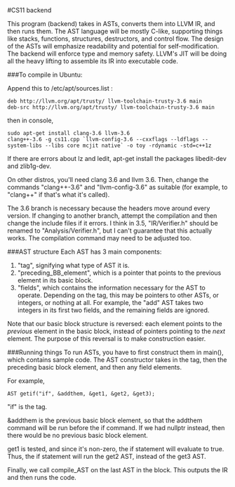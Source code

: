 #CS11 backend

This program (backend) takes in ASTs, converts them into LLVM IR, and then runs them. The AST language will be mostly C-like, supporting things like stacks, functions, structures, destructors, and control flow. The design of the ASTs will emphasize readability and potential for self-modification. The backend will enforce type and memory safety. LLVM's JIT will be doing all the heavy lifting to assemble its IR into executable code.


###To compile in Ubuntu:

Append this to /etc/apt/sources.list :
```
deb http://llvm.org/apt/trusty/ llvm-toolchain-trusty-3.6 main
deb-src http://llvm.org/apt/trusty/ llvm-toolchain-trusty-3.6 main
```
then in console,
```
sudo apt-get install clang-3.6 llvm-3.6
clang++-3.6 -g cs11.cpp `llvm-config-3.6 --cxxflags --ldflags --system-libs --libs core mcjit native` -o toy -rdynamic -std=c++1z
```
If there are errors about lz and ledit, apt-get install the packages libedit-dev and zlib1g-dev.

On other distros, you'll need clang 3.6 and llvm 3.6. Then, change the commands "clang++-3.6" and "llvm-config-3.6" as suitable (for example, to "clang++" if that's what it's called).

The 3.6 branch is necessary because the headers move around every version. If changing to another branch, attempt the compilation and then change the include files if it errors. I think in 3.5, "IR/Verifier.h" should be renamed to "Analysis/Verifier.h", but I can't guarantee that this actually works. The compilation command may need to be adjusted too.

###AST structure
Each AST has 3 main components:

1. "tag", signifying what type of AST it is.
2. "preceding_BB_element", which is a pointer that points to the previous element in its basic block.
3. "fields", which contains the information necessary for the AST to operate. Depending on the tag, this may be pointers to other ASTs, or integers, or nothing at all. For example, the "add" AST takes two integers in its first two fields, and the remaining fields are ignored.

Note that our basic block structure is reversed: each element points to the _previous_ element in the basic block, instead of pointers pointing to the _next_ element. The purpose of this reversal is to make construction easier.

###Running things
To run ASTs, you have to first construct them in main(), which contains sample code. The AST constructor takes in the tag, then the preceding basic block element, and then any field elements.

For example,
```
AST getif("if", &addthem, &get1, &get2, &get3);
```

"if" is the tag.

&addthem is the previous basic block element, so that the addthem command will be run before the if command. If we had nullptr instead, then there would be no previous basic block element.

get1 is tested, and since it's non-zero, the if statement will evaluate to true. Thus, the if statement will run the get2 AST, instead of the get3 AST.

Finally, we call compile_AST on the last AST in the block. This outputs the IR and then runs the code.
